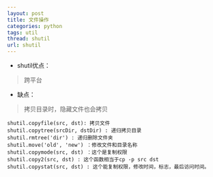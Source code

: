 ```yaml
---
layout: post
title: 文件操作
categories: python
tags: util
thread: shutil
url: shutil
---
```


* shutil优点：
> 跨平台
* 缺点：
> 拷贝目录时，隐藏文件也会拷贝

```
shutil.copyfile(src, dst): 拷贝文件
shutil.copytree(srcDir, dstDir) : 递归拷贝目录
shutil.rmtree('dir') : 递归删除文件夹
shutil.move('old', 'new') ：修改文件和目录名称
shutil.copymode(src, dst) ：这个是复制权限
shutil.copy2(src, dst) : 这个函数相当于cp -p src dst
shutil.copystat(src, dst) : 这个能复制权限，修改时间，标志，最后访问时间。
```